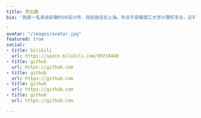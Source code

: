 ```yaml
---
title: 李志鹏
bio: '我是一名来自安徽的UX设计师，目前居住在上海。毕业于安徽理工大学计算机专业，已有5年的设计和产品相关经验。

'
avatar: "/images/avatar.jpg"
featured: true
social:
- title: bilibili
  url: https://space.bilibili.com/69218440
- title: github
  url: https://github.com
- title: github
  url: https://github.com
- title: github
  url: https://github.com
- title: github
  url: https://github.com

---
```

